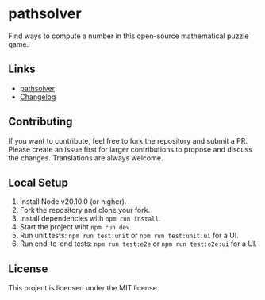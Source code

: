 # pathsolver

Find ways to compute a number in this open-source mathematical puzzle game.

## Links

- [pathsolver](https://pathsolver.io)
- [Changelog](./CHANGELOG.md)

## Contributing

If you want to contribute, feel free to fork the repository and submit a PR.
Please create an issue first for larger contributions to propose and discuss the changes.
Translations are always welcome.

## Local Setup

1. Install Node v20.10.0 (or higher).
2. Fork the repository and clone your fork.
3. Install dependencies with `npm run install`.
4. Start the project wiht `npm run dev`.
5. Run unit tests: `npm run test:unit` or `npm run test:unit:ui` for a UI.
6. Run end-to-end tests: `npm run test:e2e` or `npm run test:e2e:ui` for a UI.

## License

This project is licensed under the MIT license.
